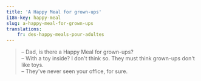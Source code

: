 ```yaml
---
title: 'A Happy Meal for grown-ups'
i18n-key: happy-meal
slug: a-happy-meal-for-grown-ups
translations:
    fr: des-happy-meals-pour-adultes
---
```


> – Dad, is there a Happy Meal for grown-ups?  
> – With a toy inside? I don't think so. They must think grown-ups don't like
> toys.  
> – They've never seen your office, for sure.
